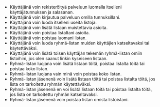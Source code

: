 * Käyttäjänä voin rekisteröityä palveluun luomalla itselleni käyttäjätunnuksen ja salasanan.
* Käyttäjänä voin kirjautua palveluun omilla tunnuksillani.
* Käyttäjänä voin luoda itselleni useita listoja.
* Käyttäjänä voin lisätä listaan muistettavia asioita.
* Käyttäjänä voin poistaa listaltani asioita.
* Käyttäjänä voin poistaa luomani listan.
* Käyttäjänä voin luoda ryhmä-listan muiden käyttäjien katseltavaksi tai käytettäväksi.
* Käyttäjänä voin lisätä toisen käyttäjän tekemän ryhmä-listan omiin listoihini, jos olen saanut linkin kyseiseen listaan.
* Ryhmä-listan luojana voin lisätä listaan töitä, poistaa listalta töitä tai poistaa koko listan.
* Ryhmä-listan luojana vain minä voin poistaa koko listan.
* Ryhmä-listan jäsenenä voin lisätä listaan töitä tai  poistaa listalta töitä, jos lista on tarkoitettu ryhmän käytettäväksi.
* Ryhmä-listan jäsenenä en voi lisätä listaan töitä tai poistaa listalta töitä, jos lista on tarkoitettu ryhmän katseltavaksi.
* Ryhmä-listan jäsenenä voin poistaa listan omista listoistani.

